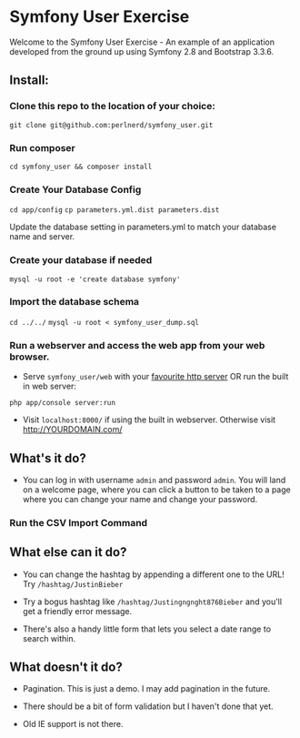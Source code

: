 Symfony User Exercise
=====================

Welcome to the Symfony User Exercise - An example of an application developed from the ground up using Symfony 2.8 and Bootstrap 3.3.6.  

Install:
--------

### Clone this repo to the location of your choice:

`git clone git@github.com:perlnerd/symfony_user.git`

### Run composer

`cd symfony_user && composer install`

### Create Your Database Config

`cd app/config`
`cp parameters.yml.dist parameters.dist`

Update the database setting in parameters.yml to match your database name and server.

### Create your database if needed

`mysql -u root -e 'create database symfony'`

### Import the database schema

`cd ../../`
`mysql -u root < symfony_user_dump.sql`

### Run a webserver and access the web app from your web browser.

  * Serve `symfony_user/web` with your [favourite http server](http://symfony.com/doc/current/cookbook/configuration/web_server_configuration.html) OR run the built in web server:

`php app/console server:run` 

  * Visit `localhost:8000/` if using the built in webserver.  Otherwise visit http://YOURDOMAIN.com/

What's it do?
--------------
  
  * You can log in with username `admin` and password `admin`.  You will land on a welcome page, where you can click a button to be taken to a page where you can change your name and change your password.

### Run the CSV Import Command





What else can it do?
--------------------
  
  * You can change the hashtag by appending a different one to the URL! Try `/hashtag/JustinBieber`

  * Try a bogus hashtag like `/hashtag/Justingngnght876Bieber` and you'll get a friendly error message.

  * There's also a handy little form that lets you select a date range to search within.

What doesn't it do?
-------------------

  * Pagination.  This is just a demo.  I may add pagination in the future.

  * There should be a bit of form validation but I haven't done that yet.

  * Old IE support is not there.  
  

